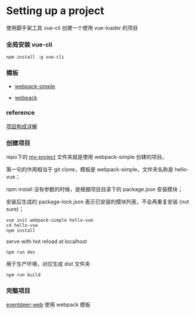 # Setting up a project

使用脚手架工具 vue-cli 创建一个使用 vue-loader 的项目

### 全局安装 vue-cli

    npm install -g vue-cli

### 模板

* [webpack-simple](https://github.com/vuejs-templates/webpack-simple)

* [webpack](https://github.com/vuejs-templates/webpack)

### reference

[项目构成详解](https://juejin.im/post/5b2872516fb9a00e8626e34f)

### 创建项目

repo下的 [my-project](https://github.com/carolinezhao/Vue.js-guide-demo/tree/master/my-project) 文件夹就是使用 webpack-simple 创建的项目。

第一句的作用相当于 git clone，模板是 webpack-simple，文件夹名称是 hello-vue；

npm install 没有参数的时候，是根据项目目录下的 package.json 安装模块；

安装后生成的 package-lock.json 表示已安装的模块列表，不会再重复安装 (not sure)；

    vue init webpack-simple hello-vue
    cd hello-vue
    npm install
    
serve with hot reload at localhost

    npm run dev
  
用于生产环境，对应生成 dist 文件夹

    npm run build

### 完整项目

[eventdeer-web](https://github.com/carolinezhao/eventdeer/tree/master/web) 使用 webpack 模板